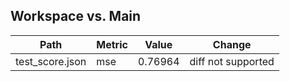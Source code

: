 ## Workspace vs. Main
| Path            | Metric   | Value   | Change             |
|-----------------|----------|---------|--------------------|
| test_score.json | mse      | 0.76964 | diff not supported |
